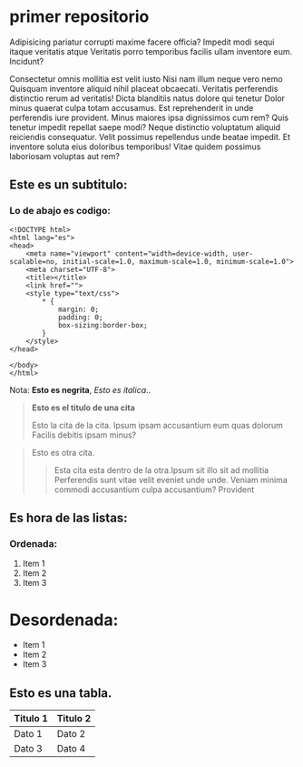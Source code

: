 # primer repositorio 

Adipisicing pariatur corrupti maxime facere officia? Impedit modi sequi itaque veritatis atque Veritatis porro temporibus facilis ullam inventore eum. Incidunt?

Consectetur omnis mollitia est velit iusto Nisi nam illum neque vero nemo Quisquam inventore aliquid nihil placeat obcaecati. Veritatis perferendis distinctio rerum ad veritatis! Dicta blanditiis natus dolore qui tenetur Dolor minus quaerat culpa totam accusamus. Est reprehenderit in unde perferendis iure provident. Minus maiores ipsa dignissimos cum rem? Quis tenetur impedit repellat saepe modi? Neque distinctio voluptatum aliquid reiciendis consequatur. Velit possimus repellendus unde beatae impedit. Et inventore soluta eius doloribus temporibus! Vitae quidem possimus laboriosam voluptas aut rem?

## Este es un subtitulo:
### Lo de abajo es codigo:
    
    <!DOCTYPE html>
    <html lang="es">
    <head>
        <meta name="viewport" content="width=device-width, user-scalable=no, initial-scale=1.0, maximum-scale=1.0, minimum-scale=1.0">
        <meta charset="UTF-8">
        <title></title>
        <link href="">
        <style type="text/css">
            * {
                margin: 0;
                padding: 0;
                box-sizing:border-box;
            }
        </style>
    </head>
        
    </body>
    </html>
    

Nota: **Esto es negrita**, *Esto es italica*..

> **Esto es el titulo de una cita**    
>
> Esto la cita de la cita. 
Ipsum ipsam accusantium eum quas dolorum Facilis debitis ipsam minus?

> Esto es otra cita.
>> Esta cita esta dentro de la otra.Ipsum sit illo sit ad mollitia Perferendis sunt vitae velit eveniet unde unde. Veniam minima commodi accusantium culpa accusantium? Provident


## Es hora de las listas:
### Ordenada:
1. Item 1
2. Item 2
3. Item 3

# Desordenada:
* Item 1
* Item 2
* Item 3

## Esto es una tabla.
Titulo 1 | Titulo 2
--|--
Dato 1 | Dato 2
Dato 3 | Dato 4
